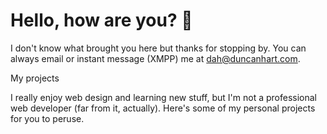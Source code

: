 # Hello, how are you? 👋

I don't know what brought you here but thanks for stopping by. You can always email or instant message (XMPP) me at dah@duncanhart.com. 

My projects

I really enjoy web design and learning new stuff, but I'm not a professional web developer (far from it, actually). Here's some of my personal projects for you to peruse.
